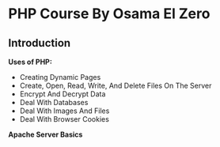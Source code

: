 # PHP Course By Osama El Zero

## Introduction

**Uses of PHP:**

-   Creating Dynamic Pages
-   Create, Open, Read, Write, And Delete Files On The Server
-   Encrypt And Decrypt Data
-   Deal With Databases
-   Deal With Images And Files
-   Deal With Browser Cookies

**Apache Server Basics**
